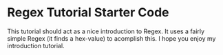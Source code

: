 # Regex Tutorial Starter Code

This tutorial should act as a nice introduction to Regex. It uses a fairly simple Regex (it finds a hex-value) to acomplish this. I hope you enjoy my introduction tutorial.
